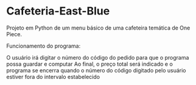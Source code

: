 # Cafeteria-East-Blue
Projeto em Python de um menu básico de uma cafeteira
temática de One Piece.

Funcionamento do programa:

O usuário irá digitar o número do código do pedido para que o programa possa guardar e computar
Ao final, o preço total será indicado e o programa se encerra quando o número do código digitado pelo usuário estiver fora do intervalo estabelecido 
